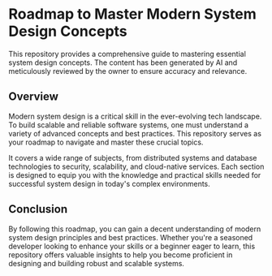 # Roadmap to Master Modern System Design Concepts

This repository provides a comprehensive guide to mastering essential system design concepts. The content has been generated by AI and meticulously reviewed by the owner to ensure accuracy and relevance.

## Overview

Modern system design is a critical skill in the ever-evolving tech landscape. To build scalable and reliable software systems, one must understand a variety of advanced concepts and best practices. This repository serves as your roadmap to navigate and master these crucial topics.

It covers a wide range of subjects, from distributed systems and database technologies to security, scalability, and cloud-native services. Each section is designed to equip you with the knowledge and practical skills needed for successful system design in today's complex environments.

## Conclusion

By following this roadmap, you can gain a decent understanding of modern system design principles and best practices. Whether you're a seasoned developer looking to enhance your skills or a beginner eager to learn, this repository offers valuable insights to help you become proficient in designing and building robust and scalable systems.
